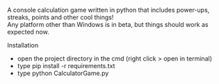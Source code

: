 
A console calculation game written in python that includes power-ups, streaks, points and other cool things! <br/>
Any platform other than Windows is in beta, but things should work as expected now.


Installation
- open the project directory in the cmd (right click > open in terminal)
- type pip install -r requirements.txt
- type python CalculatorGame.py 
